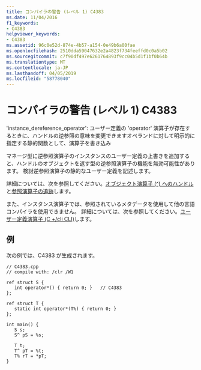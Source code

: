```yaml
---
title: コンパイラの警告 (レベル 1) C4383
ms.date: 11/04/2016
f1_keywords:
- C4383
helpviewer_keywords:
- C4383
ms.assetid: 96c0e52d-874e-4b57-a154-0e49b6a00fae
ms.openlocfilehash: 2510dda59047632e2a4823f734feeffd0c0a5b02
ms.sourcegitcommit: c7f90df497e6261764893f9cc04b5d1f1bf0b64b
ms.translationtype: MT
ms.contentlocale: ja-JP
ms.lasthandoff: 04/05/2019
ms.locfileid: "58778040"
---
```

# <a name="compiler-warning-level-1-c4383"></a>コンパイラの警告 (レベル 1) C4383

'instance_dereference_operator': ユーザー定義の 'operator' 演算子が存在するときに、ハンドルの逆参照の意味を変更できますオペランドに対して明示的に指定する静的関数として、演算子を書き込み

マネージ型に逆参照演算子のインスタンスのユーザー定義の上書きを追加すると、ハンドルのオブジェクトを返す型の逆参照演算子の機能を無効可能性があります。 検討逆参照演算子の静的なユーザー定義を記述します。

詳細については、次を参照してください。[オブジェクト演算子 (^) へのハンドル](../../extensions/handle-to-object-operator-hat-cpp-component-extensions.md)と[参照演算子の追跡](../../extensions/tracking-reference-operator-cpp-component-extensions.md)します。

また、インスタンス演算子では、参照されているメタデータを使用して他の言語コンパイラを使用できません。 詳細については、次を参照してください。[ユーザー定義演算子 (C +/cli CLI)](../../dotnet/user-defined-operators-cpp-cli.md)します。

## <a name="example"></a>例

次の例では、C4383 が生成されます。

```
// C4383.cpp
// compile with: /clr /W1

ref struct S {
   int operator*() { return 0; }   // C4383
};

ref struct T {
   static int operator*(T%) { return 0; }
};

int main() {
   S s;
   S^ pS = %s;

   T t;
   T^ pT = %t;
   T% rT = *pT;
}
```